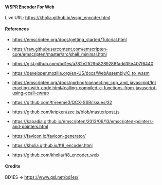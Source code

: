 #### WSPR Encoder For Web

Live URL: https://kholia.github.io/wspr_encoder.html

#### References

- https://emscripten.org/docs/getting_started/Tutorial.html

- https://raw.githubusercontent.com/emscripten-core/emscripten/master/src/shell_minimal.html
- https://gist.github.com/bd1es/a782e2529b8289288fadd35e407f6440

- https://developer.mozilla.org/en-US/docs/WebAssembly/C_to_wasm
- https://emscripten.org/docs/porting/connecting_cpp_and_javascript/Interacting-with-code.html#calling-compiled-c-functions-from-javascript-using-ccall-cwrap

- https://github.com/threeme3/QCX-SSB/issues/32

- https://github.com/kripken/zee.js/blob/master/post.js
- https://kapadia.github.io/emscripten/2013/09/13/emscripten-pointers-and-pointers.html

- https://favicon.io/favicon-generator/

- https://kholia.github.io/ft8_encoder.html
- https://github.com/kholia/ft8_encoder_web


#### Credits

BD1ES -> https://www.qsl.net/bd1es/
